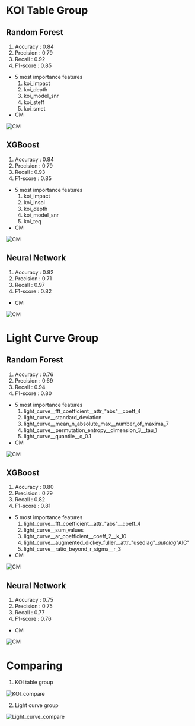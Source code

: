 # **KOI Table Group**
## **Random Forest**
1. Accuracy : 0.84
2. Precision : 0.79
3. Recall : 0.92
4. F1-score : 0.85
- 5 most importance features
    1. koi_impact
    2. koi_depth
    3. koi_model_snr
    4. koi_steff
    5. koi_smet
- CM

![CM](./Img/KOI_rf_cm.png)

## **XGBoost**
1. Accuracy : 0.84
2. Precision : 0.79
3. Recall : 0.93
4. F1-score : 0.85
- 5 most importance features
    1. koi_impact
    2. koi_insol
    3. koi_depth
    4. koi_model_snr
    5. koi_teq
- CM

![CM](./Img/KOI_xgb_cm.png)

## **Neural Network**
1. Accuracy : 0.82
2. Precision : 0.71
3. Recall : 0.97
4. F1-score : 0.82
- CM

![CM](./Img/KOI_nn_cm.png)

# **Light Curve Group**
## **Random Forest**
1. Accuracy : 0.76
2. Precision : 0.69
3. Recall : 0.94
4. F1-score : 0.80
- 5 most importance features
    1. light_curve__fft_coefficient__attr_"abs"__coeff_4
    2. light_curve__standard_deviation
    3. light_curve__mean_n_absolute_max__number_of_maxima_7
    4. light_curve__permutation_entropy__dimension_3__tau_1
    5. light_curve__quantile__q_0.1
- CM

![CM](./Img/LC_rf_cm.png)

## **XGBoost**
1. Accuracy : 0.80
2. Precision : 0.79
3. Recall : 0.82
4. F1-score : 0.81
- 5 most importance features
    1. light_curve__fft_coefficient__attr_"abs"__coeff_4
    2. light_curve__sum_values
    3. light_curve__ar_coefficient__coeff_2__k_10
    4. light_curve__augmented_dickey_fuller__attr_"usedlag"__autolag_"AIC"
    5. light_curve__ratio_beyond_r_sigma__r_3
- CM

![CM](./Img/LC_xgb_cm.png)

## **Neural Network**
1. Accuracy : 0.75
2. Precision : 0.75
3. Recall : 0.77
4. F1-score : 0.76
- CM

![CM](./Img/LC_nn_cm.png)

# **Comparing**
1. KOI table group

![KOI_compare](./Img/KOI_compare.png)

2. Light curve group

![Light_curve_compare](./Img/LC_compare.png)